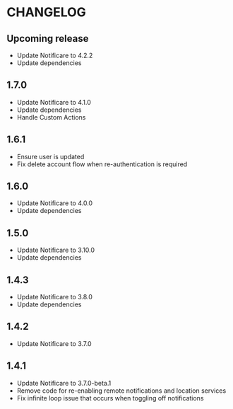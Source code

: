 # CHANGELOG

## Upcoming release

- Update Notificare to 4.2.2
- Update dependencies

## 1.7.0

- Update Notificare to 4.1.0
- Update dependencies
- Handle Custom Actions

## 1.6.1

- Ensure user is updated
- Fix delete account flow when re-authentication is required

## 1.6.0

- Update Notificare to 4.0.0
- Update dependencies

## 1.5.0

- Update Notificare to 3.10.0
- Update dependencies

## 1.4.3

- Update Notificare to 3.8.0
- Update dependencies

## 1.4.2

- Update Notificare to 3.7.0

## 1.4.1

- Update Notificare to 3.7.0-beta.1
- Remove code for re-enabling remote notifications and location services
- Fix infinite loop issue that occurs when toggling off notifications
